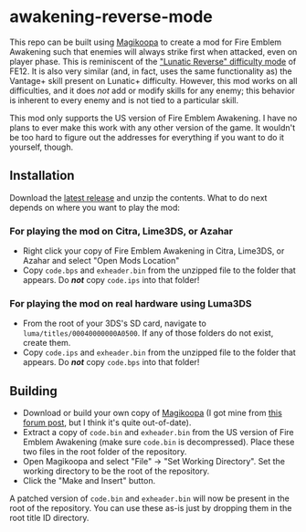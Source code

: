 # awakening-reverse-mode

This repo can be built using [Magikoopa](https://github.com/RicBent/Magikoopa/tree/master) to create a mod for Fire Emblem Awakening such that enemies will always strike first when attacked, even on player phase. This is reminiscent of the ["Lunatic Reverse" difficulty mode](https://fireemblemwiki.org/wiki/Difficulty#Lunatic%E2%80%B2_Mode) of FE12. It is also very similar (and, in fact, uses the same functionality as) the Vantage+ skill present on Lunatic+ difficulty. However, this mod works on all difficulties, and it does *not* add or modify skills for any enemy; this behavior is inherent to every enemy and is not tied to a particular skill.

This mod only supports the US version of Fire Emblem Awakening. I have no plans to ever make this work with any other version of the game. It wouldn't be too hard to figure out the addresses for everything if you want to do it yourself, though.

## Installation

Download the [latest release](https://github.com/tom-overton/awakening-reverse-mode/releases) and unzip the contents. What to do next depends on where you want to play the mod:

### For playing the mod on Citra, Lime3DS, or Azahar

- Right click your copy of Fire Emblem Awakening in Citra, Lime3DS, or Azahar and select "Open Mods Location"
- Copy `code.bps` and `exheader.bin` from the unzipped file to the folder that appears. Do ***not*** copy `code.ips` into that folder!

### For playing the mod on real hardware using Luma3DS
- From the root of your 3DS's SD card, navigate to `luma/titles/00040000000A0500`. If any of those folders do not exist, create them.
- Copy `code.ips` and `exheader.bin` from the unzipped file to the folder that appears. Do ***not*** copy `code.bps` into that folder!

## Building

- Download or build your own copy of [Magikoopa](https://github.com/RicBent/Magikoopa/tree/master) (I got mine from [this forum post](https://nsmbhd.net/thread/4631-magikoopa-code-patcher-for-3ds-games/), but I think it's quite out-of-date).
- Extract a copy of `code.bin` and `exheader.bin` from the US version of Fire Emblem Awakening (make sure `code.bin` is decompressed). Place these two files in the root folder of the repository.
- Open Magikoopa and select "File" -> "Set Working Directory". Set the working directory to be the root of the repository.
- Click the "Make and Insert" button.

A patched version of `code.bin` and `exheader.bin` will now be present in the root of the repository. You can use these as-is just by dropping them in the root title ID directory.
